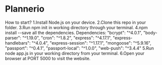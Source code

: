 # Plannerio
 
How to start?
 1.Install Node.js on your device.
 2.Clone this repo in your folder.
 3.Run npm init in working directory through your terminal.
 4.npm install --save all the dependencies.
   Dependencies:
    "bcrypt": "^4.0.1",
    "body-parser": "^1.19.0",
    "cron": "^1.8.2",
    "express": "^4.17.1",
    "express-handlebars": "^4.0.4",
    "express-session": "^1.17.1",
    "mongoose": "^5.9.16",
    "passport": "^0.4.1",
    "passport-local": "^1.0.0",
    "web-push": "^3.4.4"
  5.Run node app.js in your working directory from your terminal.
  6.Open your browser at PORT 5000 to visit the website.
